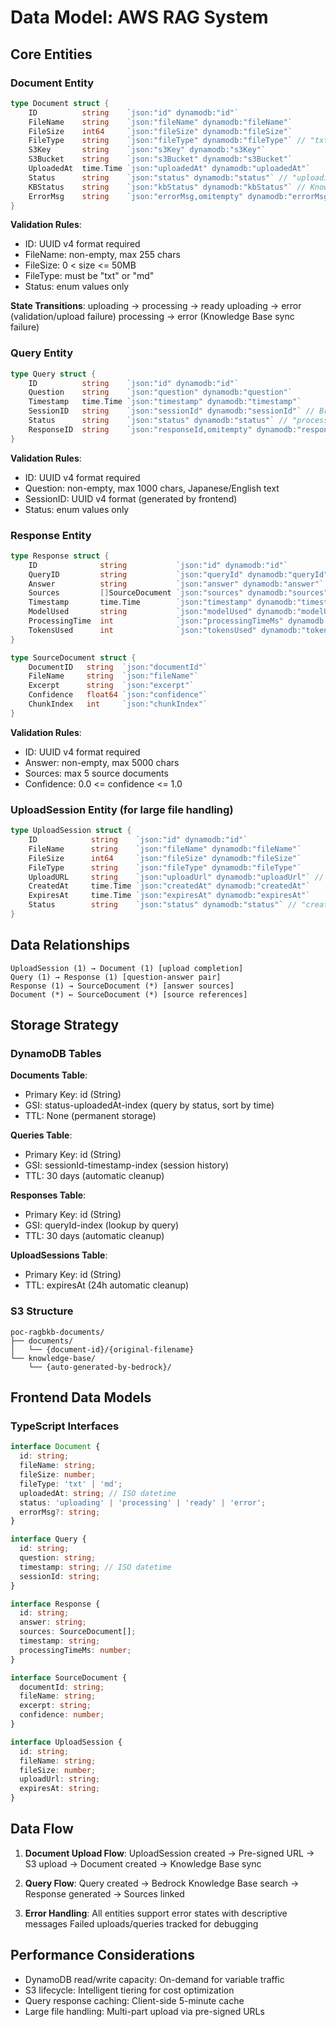 # Data Model: AWS RAG System

## Core Entities

### Document Entity
```go
type Document struct {
    ID          string    `json:"id" dynamodb:"id"`
    FileName    string    `json:"fileName" dynamodb:"fileName"`
    FileSize    int64     `json:"fileSize" dynamodb:"fileSize"`
    FileType    string    `json:"fileType" dynamodb:"fileType"` // "txt" | "md"
    S3Key       string    `json:"s3Key" dynamodb:"s3Key"`
    S3Bucket    string    `json:"s3Bucket" dynamodb:"s3Bucket"`
    UploadedAt  time.Time `json:"uploadedAt" dynamodb:"uploadedAt"`
    Status      string    `json:"status" dynamodb:"status"` // "uploading" | "processing" | "ready" | "error"
    KBStatus    string    `json:"kbStatus" dynamodb:"kbStatus"` // Knowledge Base sync status
    ErrorMsg    string    `json:"errorMsg,omitempty" dynamodb:"errorMsg,omitempty"`
}
```

**Validation Rules**:
- ID: UUID v4 format required
- FileName: non-empty, max 255 chars
- FileSize: 0 < size <= 50MB
- FileType: must be "txt" or "md"
- Status: enum values only

**State Transitions**:
uploading → processing → ready
uploading → error (validation/upload failure)
processing → error (Knowledge Base sync failure)

### Query Entity
```go
type Query struct {
    ID          string    `json:"id" dynamodb:"id"`
    Question    string    `json:"question" dynamodb:"question"`
    Timestamp   time.Time `json:"timestamp" dynamodb:"timestamp"`
    SessionID   string    `json:"sessionId" dynamodb:"sessionId"` // Browser session
    Status      string    `json:"status" dynamodb:"status"` // "processing" | "completed" | "error"
    ResponseID  string    `json:"responseId,omitempty" dynamodb:"responseId,omitempty"`
}
```

**Validation Rules**:
- ID: UUID v4 format required
- Question: non-empty, max 1000 chars, Japanese/English text
- SessionID: UUID v4 format (generated by frontend)
- Status: enum values only

### Response Entity
```go
type Response struct {
    ID              string           `json:"id" dynamodb:"id"`
    QueryID         string           `json:"queryId" dynamodb:"queryId"`
    Answer          string           `json:"answer" dynamodb:"answer"`
    Sources         []SourceDocument `json:"sources" dynamodb:"sources"`
    Timestamp       time.Time        `json:"timestamp" dynamodb:"timestamp"`
    ModelUsed       string           `json:"modelUsed" dynamodb:"modelUsed"`
    ProcessingTime  int              `json:"processingTimeMs" dynamodb:"processingTimeMs"`
    TokensUsed      int              `json:"tokensUsed" dynamodb:"tokensUsed"`
}

type SourceDocument struct {
    DocumentID   string  `json:"documentId"`
    FileName     string  `json:"fileName"`
    Excerpt      string  `json:"excerpt"`
    Confidence   float64 `json:"confidence"`
    ChunkIndex   int     `json:"chunkIndex"`
}
```

**Validation Rules**:
- ID: UUID v4 format required
- Answer: non-empty, max 5000 chars
- Sources: max 5 source documents
- Confidence: 0.0 <= confidence <= 1.0

### UploadSession Entity (for large file handling)
```go
type UploadSession struct {
    ID            string    `json:"id" dynamodb:"id"`
    FileName      string    `json:"fileName" dynamodb:"fileName"`
    FileSize      int64     `json:"fileSize" dynamodb:"fileSize"`
    FileType      string    `json:"fileType" dynamodb:"fileType"`
    UploadURL     string    `json:"uploadUrl" dynamodb:"uploadUrl"` // Pre-signed S3 URL
    CreatedAt     time.Time `json:"createdAt" dynamodb:"createdAt"`
    ExpiresAt     time.Time `json:"expiresAt" dynamodb:"expiresAt"`
    Status        string    `json:"status" dynamodb:"status"` // "created" | "completed" | "expired"
}
```

## Data Relationships

```
UploadSession (1) → Document (1) [upload completion]
Query (1) → Response (1) [question-answer pair]
Response (1) → SourceDocument (*) [answer sources]
Document (*) ← SourceDocument (*) [source references]
```

## Storage Strategy

### DynamoDB Tables

**Documents Table**:
- Primary Key: id (String)
- GSI: status-uploadedAt-index (query by status, sort by time)
- TTL: None (permanent storage)

**Queries Table**:
- Primary Key: id (String) 
- GSI: sessionId-timestamp-index (session history)
- TTL: 30 days (automatic cleanup)

**Responses Table**:
- Primary Key: id (String)
- GSI: queryId-index (lookup by query)
- TTL: 30 days (automatic cleanup)

**UploadSessions Table**:
- Primary Key: id (String)
- TTL: expiresAt (24h automatic cleanup)

### S3 Structure
```
poc-ragbkb-documents/
├── documents/
│   └── {document-id}/{original-filename}
└── knowledge-base/
    └── {auto-generated-by-bedrock}/
```

## Frontend Data Models

### TypeScript Interfaces
```typescript
interface Document {
  id: string;
  fileName: string;
  fileSize: number;
  fileType: 'txt' | 'md';
  uploadedAt: string; // ISO datetime
  status: 'uploading' | 'processing' | 'ready' | 'error';
  errorMsg?: string;
}

interface Query {
  id: string;
  question: string;
  timestamp: string; // ISO datetime
  sessionId: string;
}

interface Response {
  id: string;
  answer: string;
  sources: SourceDocument[];
  timestamp: string;
  processingTimeMs: number;
}

interface SourceDocument {
  documentId: string;
  fileName: string;
  excerpt: string;
  confidence: number;
}

interface UploadSession {
  id: string;
  fileName: string;
  fileSize: number;
  uploadUrl: string;
  expiresAt: string;
}
```

## Data Flow

1. **Document Upload Flow**:
   UploadSession created → Pre-signed URL → S3 upload → Document created → Knowledge Base sync

2. **Query Flow**:
   Query created → Bedrock Knowledge Base search → Response generated → Sources linked

3. **Error Handling**:
   All entities support error states with descriptive messages
   Failed uploads/queries tracked for debugging

## Performance Considerations

- DynamoDB read/write capacity: On-demand for variable traffic
- S3 lifecycle: Intelligent tiering for cost optimization
- Query response caching: Client-side 5-minute cache
- Large file handling: Multi-part upload via pre-signed URLs
